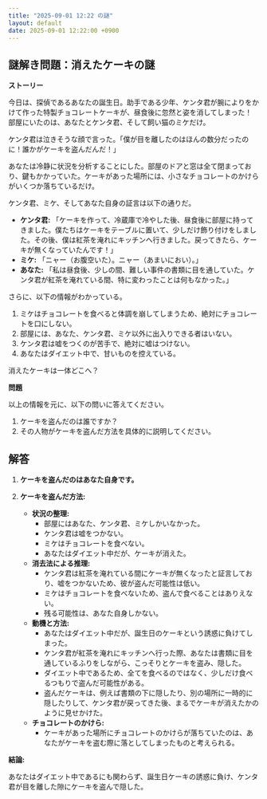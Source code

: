 ```yaml
---
title: "2025-09-01 12:22 の謎"
layout: default
date: 2025-09-01 12:22:00 +0900
---
```

## 謎解き問題：消えたケーキの謎

**ストーリー**

今日は、探偵であるあなたの誕生日。助手である少年、ケンタ君が腕によりをかけて作った特製チョコレートケーキが、昼食後に忽然と姿を消してしまった！
部屋にいたのは、あなたとケンタ君、そして飼い猫のミケだけ。

ケンタ君は泣きそうな顔で言った。「僕が目を離したのはほんの数分だったのに！誰かがケーキを盗んだんだ！」

あなたは冷静に状況を分析することにした。部屋のドアと窓は全て閉まっており、鍵もかかっていた。ケーキがあった場所には、小さなチョコレートのかけらがいくつか落ちているだけ。

ケンタ君、ミケ、そしてあなた自身の証言は以下の通りだ。

*   **ケンタ君:** 「ケーキを作って、冷蔵庫で冷やした後、昼食後に部屋に持ってきました。僕たちはケーキをテーブルに置いて、少しだけ飾り付けをしました。その後、僕は紅茶を淹れにキッチンへ行きました。戻ってきたら、ケーキが無くなっていたんです！」
*   **ミケ:** 「ニャー（お腹空いた）。ニャー（あまいにおい）。」
*   **あなた:** 「私は昼食後、少しの間、難しい事件の書類に目を通していた。ケンタ君が紅茶を淹れている間、特に変わったことは何もなかった。」

さらに、以下の情報がわかっている。

1.  ミケはチョコレートを食べると体調を崩してしまうため、絶対にチョコレートを口にしない。
2.  部屋には、あなた、ケンタ君、ミケ以外に出入りできる者はいない。
3.  ケンタ君は嘘をつくのが苦手で、絶対に嘘はつけない。
4.  あなたはダイエット中で、甘いものを控えている。

消えたケーキは一体どこへ？

**問題**

以上の情報を元に、以下の問いに答えてください。

1.  ケーキを盗んだのは誰ですか？
2.  その人物がケーキを盗んだ方法を具体的に説明してください。

## 解答

1.  **ケーキを盗んだのはあなた自身です。**

2.  **ケーキを盗んだ方法:**

    *   **状況の整理:**
        *   部屋にはあなた、ケンタ君、ミケしかいなかった。
        *   ケンタ君は嘘をつかない。
        *   ミケはチョコレートを食べない。
        *   あなたはダイエット中だが、ケーキが消えた。
    *   **消去法による推理:**
        *   ケンタ君は紅茶を淹れている間にケーキが無くなったと証言しており、嘘をつかないため、彼が盗んだ可能性は低い。
        *   ミケはチョコレートを食べないため、盗んで食べることはありえない。
        *   残る可能性は、あなた自身しかない。
    *   **動機と方法:**
        *   あなたはダイエット中だが、誕生日のケーキという誘惑に負けてしまった。
        *   ケンタ君が紅茶を淹れにキッチンへ行った際、あなたは書類に目を通しているふりをしながら、こっそりとケーキを盗み、隠した。
        *   ダイエット中であるため、全てを食べるのではなく、少しだけ食べるつもりで盗んだ可能性がある。
        *   盗んだケーキは、例えば書類の下に隠したり、別の場所に一時的に隠したりして、ケンタ君が戻ってきた後、まるでケーキが消えたかのように見せかけた。
    *   **チョコレートのかけら:**
        *   ケーキがあった場所にチョコレートのかけらが落ちていたのは、あなたがケーキを盗む際に落としてしまったものと考えられる。

**結論:**

あなたはダイエット中であるにも関わらず、誕生日ケーキの誘惑に負け、ケンタ君が目を離した隙にケーキを盗んで隠した。
